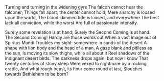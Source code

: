 Turning and turning in the widening gyre
The falcon cannot hear the falconer;
Things fall apart; the center cannot hold;
Mere anarchy is loosed upon the world,
The blood-dimmed tide is loosed, and everywhere
The best lack all conviction, while the worst
Are full of passionate intensity.

Surely some revelation is at hand;
Surely the Second Coming is at hand.
The Second Coming! Hardly are those words out
When a vast image out of Spiritus Mundi
Troubles my sight: somewhere in sands of the desert
A shape with lion body and the head of a man,
A gaze blank and pitiless as the sun, 
Is moving its slow thighs, while all about it
Reel shadows of the indignant desert birds.
The darkness drops again; but now I know
That twenty centuries of stony sleep
Were vexed to nightmare by a rocking cradle,
And what rough beast, its hour come round at last,
Slouches towards Bethlehem to be born?
